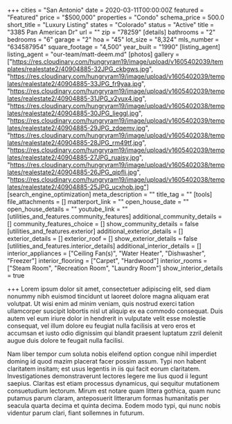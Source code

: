 +++
cities = "San Antonio"
date = 2020-03-11T00:00:00Z
featured = "Featured"
price = "$500,000"
properties = "Condo"
schema_price = 500.0
short_title = "Luxury Listing"
states = "Colorado"
status = "Active"
title = "3385 Pan American Dr"
url = ""
zip = "78259"
[details]
bathrooms = "2"
bedrooms = "6"
garage = "2"
hoa = "45"
lot_size = "8,324"
mls_number = "634587954"
square_footage = "4,500"
year_built = "1990"
[listing_agent]
listing_agent = "our-team/matt-deem.md"
[photos]
gallery = ["https://res.cloudinary.com/hungryram19/image/upload/v1605402039/templates/realestate2/40904885-32JPG_ckbgws.jpg", "https://res.cloudinary.com/hungryram19/image/upload/v1605402039/templates/realestate2/40904885-33JPG_fr9yaa.jpg", "https://res.cloudinary.com/hungryram19/image/upload/v1605402039/templates/realestate2/40904885-31JPG_v2yux4.jpg", "https://res.cloudinary.com/hungryram19/image/upload/v1605402038/templates/realestate2/40904885-30JPG_lieggl.jpg", "https://res.cloudinary.com/hungryram19/image/upload/v1605402039/templates/realestate2/40904885-29JPG_zdqemv.jpg", "https://res.cloudinary.com/hungryram19/image/upload/v1605402038/templates/realestate2/40904885-28JPG_rm49tf.jpg", "https://res.cloudinary.com/hungryram19/image/upload/v1605402039/templates/realestate2/40904885-27JPG_ruaisy.jpg", "https://res.cloudinary.com/hungryram19/image/upload/v1605402038/templates/realestate2/40904885-26JPG_qipfli.jpg", "https://res.cloudinary.com/hungryram19/image/upload/v1605402038/templates/realestate2/40904885-25JPG_ucxhob.jpg"]
[search_engine_optimization]
meta_description = ""
title_tag = ""
[tools]
file_attachments = []
matterport_link = ""
open_house_date = ""
open_house_details = ""
youtube_link = ""
[utilities_and_features.community_features]
additional_community_details = []
community_features_choice = []
show_community_details = false
[utilities_and_features.exterior]
additional_exterior_details = []
exterior_details = []
exterior_roof = []
show_exterior_details = false
[utilities_and_features.interior_details]
additional_interior_details = []
interior_appliances = ["Ceiling Fan(s)", "Water Heater", "Dishwasher", "Freezer"]
interior_flooring = ["Carpet", "Hardwood"]
interior_rooms = ["Steam Room", "Recreation Room", "Laundry Room"]
show_interior_details = true

+++
Lorem ipsum dolor sit amet, consectetuer adipiscing elit, sed diam nonummy nibh euismod tincidunt ut laoreet dolore magna aliquam erat volutpat. Ut wisi enim ad minim veniam, quis nostrud exerci tation ullamcorper suscipit lobortis nisl ut aliquip ex ea commodo consequat. Duis autem vel eum iriure dolor in hendrerit in vulputate velit esse molestie consequat, vel illum dolore eu feugiat nulla facilisis at vero eros et accumsan et iusto odio dignissim qui blandit praesent luptatum zzril delenit augue duis dolore te feugait nulla facilisi.

Nam liber tempor cum soluta nobis eleifend option congue nihil imperdiet doming id quod mazim placerat facer possim assum. Typi non habent claritatem insitam; est usus legentis in iis qui facit eorum claritatem. Investigationes demonstraverunt lectores legere me lius quod ii legunt saepius. Claritas est etiam processus dynamicus, qui sequitur mutationem consuetudium lectorum. Mirum est notare quam littera gothica, quam nunc putamus parum claram, anteposuerit litterarum formas humanitatis per seacula quarta decima et quinta decima. Eodem modo typi, qui nunc nobis videntur parum clari, fiant sollemnes in futurum.